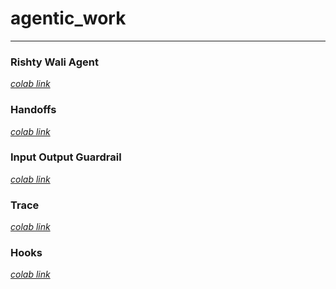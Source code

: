 # agentic_work
***
### Rishty Wali Agent
*[colab link](https://colab.research.google.com/drive/1umsXEI5PHLA_cVOl2EKhJw-9cuBAxNmk?usp=sharing "click here")*
### Handoffs
*[colab link](https://colab.research.google.com/drive/1t7sVyEeGEYkKg3uPhO2q2d8Dz85S0wkl?usp=sharing "click here")* 
### Input Output Guardrail
*[colab link](https://colab.research.google.com/drive/108Fxv8Tzo0o8QMBydn-v-TjX9PcQbn2B?usp=sharing "cilck here")*
### Trace
*[colab link](https://colab.research.google.com/drive/1jtkx_MNKsFq0VcBvxX9GdrdLBATeDi4n?usp=sharing "click here")*
### Hooks
*[colab link](https://colab.research.google.com/drive/1hB0K9DoQVSkcSx-dXXgjFzTivynUIpbh?usp=sharing "click here")*

